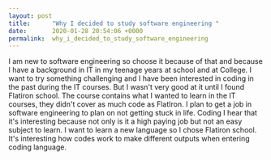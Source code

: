 ```yaml
---
layout: post
title:      "Why I decided to study software engineering "
date:       2020-01-28 20:54:06 +0000
permalink:  why_i_decided_to_study_software_engineering
---
```



I am new to software engineering so choose it because of that and because I have a background in IT in my teenage years at school and at College. I want to try something challenging and I have been interested in coding in the past during the IT courses. But I wasn't very good at it until I found Flatiron school. The course contains what I wanted to learn in the IT courses, they didn't cover as much code as FlatIron. I plan to get a job in software engineering to plan on not getting stuck in life. Coding I hear that it's interesting because not only is it a high paying job but not an easy subject to learn. I want to learn a new language so I chose Flatiron school. It's interesting how codes work to make different outputs when entering coding language. 

